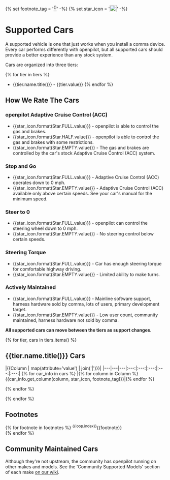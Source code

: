{% set footnote_tag = '[<sup>{}</sup>](#Footnotes)' -%}
{% set star_icon = '<a href="#"><img valign="top" src="assets/icon-star-{}.svg" width="22" /></a>' -%}

# Supported Cars

A supported vehicle is one that just works when you install a comma device. Every car performs differently with openpilot, but all supported cars should provide a better experience than any stock system.

Cars are organized into three tiers:

{% for tier in tiers %}
- {{tier.name.title()}} - {{tier.value}}
{% endfor %}

How We Rate The Cars
---

### openpilot Adaptive Cruise Control (ACC)
- {{star_icon.format(Star.FULL.value)}} - openpilot is able to control the gas and brakes.
- {{star_icon.format(Star.HALF.value)}} - openpilot is able to control the gas and brakes with some restrictions.
- {{star_icon.format(Star.EMPTY.value)}} - The gas and brakes are controlled by the car's stock Adaptive Cruise Control (ACC) system.

### Stop and Go
- {{star_icon.format(Star.FULL.value)}} - Adaptive Cruise Control (ACC) operates down to 0 mph.
- {{star_icon.format(Star.EMPTY.value)}} - Adaptive Cruise Control (ACC) available only above certain speeds. See your car's manual for the minimum speed.

### Steer to 0
- {{star_icon.format(Star.FULL.value)}} - openpilot can control the steering wheel down to 0 mph.
- {{star_icon.format(Star.EMPTY.value)}} - No steering control below certain speeds.

### Steering Torque
- {{star_icon.format(Star.FULL.value)}} - Car has enough steering torque for comfortable highway driving.
- {{star_icon.format(Star.EMPTY.value)}} - Limited ability to make turns.

### Actively Maintained
- {{star_icon.format(Star.FULL.value)}} - Mainline software support, harness hardware sold by comma, lots of users, primary development target.
- {{star_icon.format(Star.EMPTY.value)}} - Low user count, community maintained, harness hardware not sold by comma.

**All supported cars can move between the tiers as support changes.**

{% for tier, cars in tiers.items() %}
## {{tier.name.title()}} Cars

|{{Column | map(attribute='value') | join('|')}}|
|---|---|---|:---:|:---:|:---:|:---:|:---:|
{% for car_info in cars %}
|{% for column in Column %}{{car_info.get_column(column, star_icon, footnote_tag)}}|{% endfor %}

{% endfor %}

{% endfor %}

## Footnotes
{% for footnote in footnotes %}
<sup>{{loop.index}}</sup>{{footnote}} <br />
{% endfor %}

## Community Maintained Cars
Although they're not upstream, the community has openpilot running on other makes and models. See the 'Community Supported Models' section of each make [on our wiki](https://wiki.comma.ai/).
